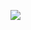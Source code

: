 ![](https://i8.fuskator.com/large/eX23W3dkF1i/Shaved-Brunette-Babe-Violet-Starr-with-Open-Mouth-1.jpg)

